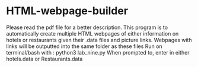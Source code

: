 # HTML-webpage-builder

Please read the pdf file for a better description. This program is to automatically create multiple HTML webpages of either information on hotels or restaurants given their .data files and picture links. Webpages with links will be outputted into the same folder as these files
Run on terminal/bash with : python3 lab_nine.py
When prompted to, enter in either hotels.data or Restaurants.data


